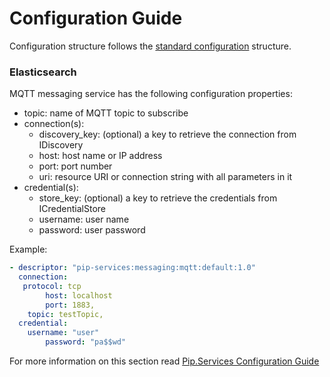 # Configuration Guide <br/>

Configuration structure follows the 
[standard configuration](https://github.com/pip-services/pip-services3-container-node/doc/Configuration.md) 
structure. 

### <a name="log_elasticsearch"></a> Elasticsearch

MQTT messaging service has the following configuration properties:
- topic:                         name of MQTT topic to subscribe
- connection(s):
  - discovery_key:               (optional) a key to retrieve the connection from  IDiscovery
  - host:                        host name or IP address
  - port:                        port number
  - uri:                         resource URI or connection string with all parameters in it
- credential(s):
  - store_key:                   (optional) a key to retrieve the credentials from  ICredentialStore
  - username:                    user name
  - password:                    user password

Example:
```yaml
- descriptor: "pip-services:messaging:mqtt:default:1.0"
  connection:
   protocol: tcp
		host: localhost
		port: 1883,
    topic: testTopic,
  credential:
    username: "user"
		password: "pa$$wd"
```

For more information on this section read 
[Pip.Services Configuration Guide](https://github.com/pip-services/pip-services3-container-node/doc/Configuration.md#deps)